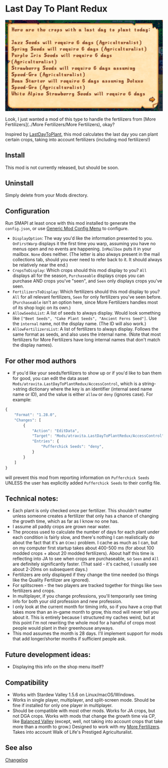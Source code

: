Last Day To Plant Redux
===========================
![Header image](docs/letter.png)

Look, I just wanted a mod of this type to handle the fertilizers from [More Fertilizers](../More Fertilizers/More Fertilizers), okay?

Inspired by [LastDayToPlant](https://www.nexusmods.com/stardewvalley/mods/7917?tab=posts), this mod calculates the last day you can plant certain crops, taking into account fertilizers (including mod fertilizers!)

## Install

This mod is not currently released, but should be soon.

<!-- 1. Install the latest version of [SMAPI](https://smapi.io).
2. Download and install [AtraCore](https://www.nexusmods.com/stardewvalley/mods/12932).
2. Download this mod and unzip it into `Stardew Valley/Mods`.
3. Run the game using SMAPI. -->

## Uninstall
Simply delete from your Mods directory.

## Configuration
Run SMAPI at least once with this mod installed to generate the `config.json`, or use [Generic Mod Config Menu](https://www.nexusmods.com/stardewvalley/mods/5098) to configure.

*  `DisplayOption`: The way you'd like the information presented to you. `OnFirstWarp` displays it the first time you warp, assuming you have no menus open and no events are happening. `InMailbox` puts it in your mailbox. `None` does neither. (The letter is also always present in the mail collections tab, should you ever need to refer back to it. It should always be relatively near the end.)
*  `CropsToDisplay`: Which crops should this mod display to you? `All` displays all for the season, `Purchaseable` displays crops you can purchase AND crops you've "seen", and `Seen` only displays crops you've seen.
*  `FertilizersToDisplay`: Which fertilizers should this mod display to you? `All` for all relevant fertilizers, `Seen` for only fertilizers you've seen before. (`Purchaseable` isn't an option here, since More Fertilizers handles most of its shop logic on its own.)
*  `AllowSeedsList`: A list of seeds to always display. Would look something like `["Beet Seeds", "Cake Plant Seeds", "Ancient Ferns Seed"]`. Use the `internal` name, not the display name. (The ID will also work.)
*  `AllowFertilizersList`: A list of fertilizers to always display. Follows the same format as seeds, and also uses the internal name. (Note that most fertilizers for More Fertilizers have long internal names that don't match the display names).

## For other mod authors
* If you'd like your seeds/fertilizers to show up or if you'd like to ban them for good, you can edit the data asset `Mods/atravita.LastDayToPlantRedux/AccessControl`, which is a string->string dictionary where the key is an identifier (internal seed name name or ID), and the value is either `allow` or `deny` (ignores case). For example:


```js
{
    "Format": "1.28.0",
    "Changes": [
        {
            "Action": "EditData",
            "Target": "Mods/atravita.LastDayToPlantRedux/AccessControl",
            "Entries": {
                "Pufferchick Seeds": "deny",
            }
        }
    ]
}
```

will prevent this mod from reporting information on `Pufferchick Seeds` UNLESS the user has explicitly added `Pufferchick Seeds` to their config file.

## Technical notes:

* Each plant is only checked once per fertilizer. This shouldn't matter unless someone creates a fertilizer that only has a chance of changing the growth time, which as far as I know no one has.
* I assume all paddy crops are grown near water.
* The process used to calculate the number of days for each plant under each condition is fairly slow, and there's nothing I can realistically do about the fact that it's an `O(mn)` problem. I cache as much as I can, but on my computer first startup takes about 400-500 ms (for about 100 modded crops + about 20 modded fertilizers). About half this time is reflecting into JA to see when crops are purchaseable, so `Seen` and `All` are definitely significantly faster. (That said - it's cached, I usually see about 2-20ms on subsequent days.)
* Fertilizers are only displayed if they change the time needed (so things like the Quality Fertilizer are ignored).
* For splitscreen - the two players are tracked together for things like `Seen` fertilizers and crops.
* In multiplayer, if you change professions, you'll temporarily see timing info for both your old profession and new profession.
* I only look at the current month for timing info, so if you have a crop that takes more than an in-game month to grow, this mod will never tell you about it. This is entirely because I structured my caches weird, but at this point I'm not rewriting the whole mod for a handful of crops most people would plant in their greenhouse anyways.
* This mod assumes the month is 28 days. I'll implement support for mods that add longer/shorter months if sufficient people ask.

## Future development ideas:
* Displaying this info on the shop menu itself?

## Compatibility

* Works with Stardew Valley 1.5.6 on Linux/macOS/Windows.
* Works in single player, multiplayer, and split-screen mode. Should be fine if installed for only one player in multiplayer.
* Should be compatible with most other mods. Works for JA crops, but not DGA crops. Works with mods that change the growth time via CP, like [Balanced Valley](https://www.nexusmods.com/stardewvalley/mods/13970?tab=description) (except, well, not taking into account crops that take more than a month to grow.) Designed to work with my [More Fertilizers](https://www.nexusmods.com/stardewvalley/mods/11837). Takes into account Walk of Life's Prestiged Agriculturalist.

## See also

[Changelog](docs/changelog.md)
